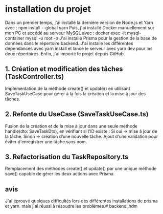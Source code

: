 # installation du projet
Dans un premier temps, j'ai installé la dernière version de Node.js et Yarn avec :
npm install --global yarn
Puis, j'ai installé Docker manuellement sur mon PC et accédé au serveur MySQL avec :
docker exec -it mysql-container mysql -u root -p
J'ai installé Prisma pour la gestion de la base de données dans le répertoire backend.
J'ai installé les différentes dépendances avec yarn install et lancé le serveur avec yarn dev pour les deux répertoires.
Enfin, j'ai importé le projet depuis GitHub.

## 1. Création et modification des tâches (TaskController.ts)
Implémentation de la méthode create() et update() en utilisant SaveTaskUseCase pour gérer à la fois la création et la mise à jour des tâches.

## 2. Refonte du UseCase (SaveTaskUseCase.ts)
Fusion de la création et de la mise à jour dans une seule méthode handle(dto: SaveTaskDto), en vérifiant si l'ID existe :
Si oui → mise à jour de la tâche.
Sinon → création d’une nouvelle tâche.
Ajout d'une validation pour éviter d'enregistrer une tâche sans nom.

## 3. Refactorisation du TaskRepository.ts
Remplacement des méthodes create() et update() par une unique méthode save() capable de gérer les deux actions avec Prisma.

## avis
J'ai éprouvé quelques difficultés lors des différentes installations de prisma et yarn.
mais j'ai réussi à résoudre les problèmes.#   b a c k e n d _ h d m  
 